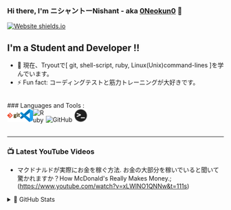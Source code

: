 
### Hi there, I'm ニシャントーNishant - aka [0Neokun0][website] 👋 

[![Website shields.io](https://img.shields.io/website-up-down-green-red/http/shields.io.svg)](https://upcolor.weblike.jp/portfolio-1/)




<!-- INTRO:START -->
## I'm a Student and  Developer !!

  - 🌱    現在、Tryoutで[ git, shell-script, ruby, Linux(Unix)command-lines ]を学んでいます。 
  - ⚡    Fun fact: コーディングテストと筋力トレーニングが大好きです。


<!-- INTRO:END -->

<br />
<!-- LANGUAGE:START -->
### Languages and Tools :
<br>

<img align="centre" alt="GitHub" width="30px" src="https://github.githubassets.com/images/modules/logos_page/GitHub-Mark.png" />

<img align="left" alt="Git" width="30px" src="https://raw.githubusercontent.com/github/explore/80688e429a7d4ef2fca1e82350fe8e3517d3494d/topics/git/git.png" />

<img align="centre" alt="Terminal" width="30px" src="https://raw.githubusercontent.com/github/explore/80688e429a7d4ef2fca1e82350fe8e3517d3494d/topics/terminal/terminal.png" />

<img align="left" alt="Visual Studio Code" width="30px" src="https://raw.githubusercontent.com/github/explore/80688e429a7d4ef2fca1e82350fe8e3517d3494d/topics/visual-studio-code/visual-studio-code.png" />

<img align="left" alt="Ruby" width="30px" src="https://img.favpng.com/15/3/13/ruby-on-rails-programming-language-computer-programming-scripting-language-png-favpng-G62GcxCBD3Mf50Py8h2ppcMdv.jpg" />

<!-- LANGUAGE:END -->

<br />
<br />

---

### 📺 Latest YouTube Videos

<!-- YOUTUBE:START -->

- マクドナルドが実際にお金を稼ぐ方法. お金の大部分を稼いでいると聞いて驚かれますか？How McDonald's Really Makes Money.;(https://www.youtube.com/watch?v=xLWlNO1QNNw&t=111s)

<!-- YOUTUBE:END -->


</details>


<details>
  <summary>📜 GitHub Stats</summary>

 ![0Neokun0 GitHub Stats](https://github-readme-stats.vercel.app/api?username=0Neokun0 &theme=radical)

</details>

[website]: https://upcolor.weblike.jp/portfolio-1/
[twitter]: https://twitter.com/396466477dab4a8
[youtube]: https://www.youtube.com/channel/UCylHyLSu3fsYbD_wrScnvHw
[linkedin]: https://www.linkedin.com/in/nishant-meher-2a2288137/

<!-- END -->
